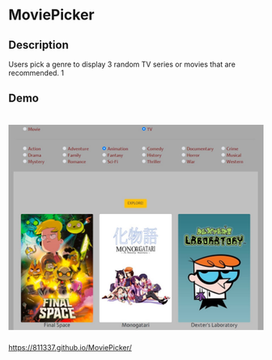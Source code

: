 # MoviePicker

## Description
Users pick a genre to display 3 random TV series or movies that are recommended. 1

## Demo

# ![screenshot](assets/images/screenshot.jpg)

https://811337.github.io/MoviePicker/